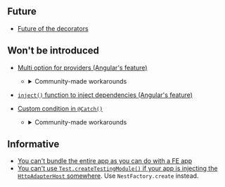 ## Future

- [Future of the decorators](https://github.com/nestjs/nest/issues/10959#issuecomment-1406131938)

## Won't be introduced

- [Multi option for providers (Angular's feature)](https://github.com/nestjs/nest/issues/770#issuecomment-1412029060)

  - <details><summary>Community-made workarounds</summary>

    1. https://dev.to/micalevisk/nestjs-tip-multi-value-providers-almost-like-multi-from-angular-1c63
    2. https://github.com/Sikora00/multi

    </details>

- [`inject()` function to inject dependencies (Angular's feature)](https://github.com/nestjs/nest/issues/10586#issuecomment-1324707932)

- [Custom condition in `@Catch()`](https://github.com/nestjs/nest/issues/4516)
  - <details><summary>Community-made workarounds</summary>

    1. https://dev.to/micalevisk/nestjs-tip-fine-grained-exception-filtering-for-the-same-exception-class-5ha5

    </details>

## Informative

- [You can't bundle the entire app as you can do with a FE app](https://github.com/nestjs/nest/issues/1706#issuecomment-579248915)
- [You can't use `Test.createTestingModule()` if your app is injecting the `HttpAdapterHost` somewhere](https://github.com/nestjs/nest/issues/8076#issuecomment-926542597). Use `NestFactory.create` instead.
